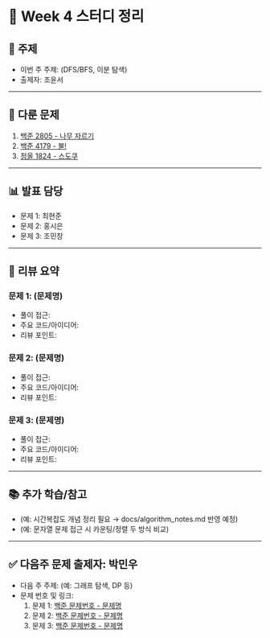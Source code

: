 ﻿# 📆 Week 4 스터디 정리

## 📌 주제
- 이번 주 주제: (DFS/BFS, 이분 탐색)
- 출제자: 조윤서

---

## 📂 다룬 문제
1. [백준 2805 - 나무 자르기](https://www.acmicpc.net/problem/2805)
2. [백준 4179 - 불!](https://www.acmicpc.net/problem/4179)
3. [정올 1824 - 스도쿠](https://jungol.co.kr/problem/1824?cursor=OCw1LDU=)

---

## 📊 발표 담당
- 문제 1: 최현준
- 문제 2: 홍시은
- 문제 3: 조민창

---

## 📝 리뷰 요약
### 문제 1: (문제명)
- 풀이 접근:
- 주요 코드/아이디어:
- 리뷰 포인트:

### 문제 2: (문제명)
- 풀이 접근:
- 주요 코드/아이디어:
- 리뷰 포인트:

### 문제 3: (문제명)
- 풀이 접근:
- 주요 코드/아이디어:
- 리뷰 포인트:

---

## 📚 추가 학습/참고
- (예: 시간복잡도 개념 정리 필요 → docs/algorithm_notes.md 반영 예정)
- (예: 문자열 문제 접근 시 카운팅/정렬 두 방식 비교)

---

## ✅ 다음주 문제 출제자: 박민우
- 다음 주 주제: (예: 그래프 탐색, DP 등)
- 문제 번호 및 링크:
  1. 문제 1: [백준 문제번호 - 문제명](문제링크)
  2. 문제 2: [백준 문제번호 - 문제명](문제링크)
  3. 문제 3: [백준 문제번호 - 문제명](문제링크)

